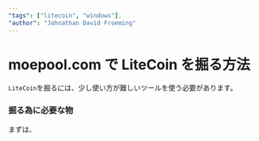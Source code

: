 ```yaml
---
"tags": ["litecoin", "windows"],
"author": "Johnathan David Froeming"
---
```


moepool.com で LiteCoin を掘る方法
==============================

`LiteCoin`を掘るには、少し使い方が難しいツールを使う必要があります。

### 掘る為に必要な物

まずは、
